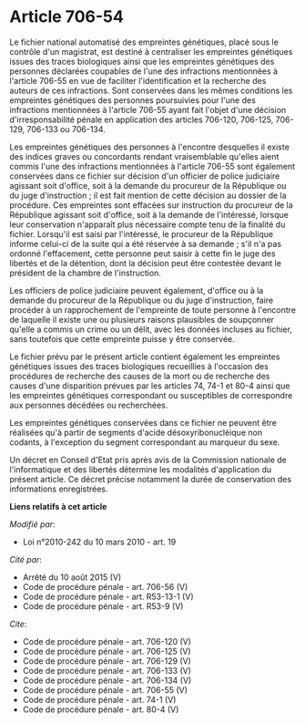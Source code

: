 # Article 706-54

Le fichier national automatisé des empreintes génétiques, placé sous le contrôle d'un magistrat, est destiné à centraliser
les empreintes génétiques issues des traces biologiques ainsi que les empreintes génétiques des personnes déclarées coupables
de l'une des infractions mentionnées à l'article 706-55 en vue de faciliter l'identification et la recherche des auteurs de
ces infractions. Sont conservées dans les mêmes conditions les empreintes génétiques des personnes poursuivies pour l'une des
infractions mentionnées à l'article 706-55 ayant fait l'objet d'une décision d'irresponsabilité pénale en application des
articles 706-120, 706-125, 706-129, 706-133 ou 706-134. 

Les empreintes génétiques des personnes à l'encontre desquelles il existe des indices graves ou concordants rendant
vraisemblable qu'elles aient commis l'une des infractions mentionnées à l'article 706-55 sont également conservées dans ce
fichier sur décision d'un officier de police judiciaire agissant soit d'office, soit à la demande du procureur de la
République ou du juge d'instruction ; il est fait mention de cette décision au dossier de la procédure. Ces empreintes sont
effacées sur instruction du procureur de la République agissant soit d'office, soit à la demande de l'intéressé, lorsque leur
conservation n'apparaît plus nécessaire compte tenu de la finalité du fichier. Lorsqu'il est saisi par l'intéressé, le
procureur de la République informe celui-ci de la suite qui a été réservée à sa demande ; s'il n'a pas ordonné l'effacement,
cette personne peut saisir à cette fin le juge des libertés et de la détention, dont la décision peut être contestée devant
le président de la chambre de l'instruction. 

Les officiers de police judiciaire peuvent également, d'office ou à la demande du procureur de la République ou du juge
d'instruction, faire procéder à un rapprochement de l'empreinte de toute personne à l'encontre de laquelle il existe une ou
plusieurs raisons plausibles de soupçonner qu'elle a commis un crime ou un délit, avec les données incluses au fichier, sans
toutefois que cette empreinte puisse y être conservée. 

Le fichier prévu par le présent article contient également les empreintes génétiques issues des traces biologiques
recueillies à l'occasion des procédures de recherche des causes de la mort ou de recherche des causes d'une disparition
prévues par les articles 74, 74-1 et 80-4 ainsi que les empreintes génétiques correspondant ou susceptibles de correspondre
aux personnes décédées ou recherchées. 

Les empreintes génétiques conservées dans ce fichier ne peuvent être réalisées qu'à partir de segments d'acide
désoxyribonucléique non codants, à l'exception du segment correspondant au marqueur du sexe. 

Un décret en Conseil d'Etat pris après avis de la Commission nationale de l'informatique et des libertés détermine les
modalités d'application du présent article. Ce décret précise notamment la durée de conservation des informations
enregistrées.

**Liens relatifs à cet article**

_Modifié par_:

  - Loi n°2010-242 du 10 mars 2010 - art. 19

_Cité par_:

  - Arrêté du 10 août 2015 (V)
  - Code de procédure pénale - art. 706-56 (V)
  - Code de procédure pénale - art. R53-13-1 (V)
  - Code de procédure pénale - art. R53-9 (V)

_Cite_:

  - Code de procédure pénale - art. 706-120 (V)
  - Code de procédure pénale - art. 706-125 (V)
  - Code de procédure pénale - art. 706-129 (V)
  - Code de procédure pénale - art. 706-133 (V)
  - Code de procédure pénale - art. 706-134 (V)
  - Code de procédure pénale - art. 706-55 (V)
  - Code de procédure pénale - art. 74-1 (V)
  - Code de procédure pénale - art. 80-4 (V)
